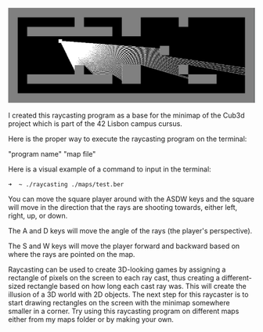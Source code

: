 ![Raycasting](./sprites/raycaster.png)

I created this raycasting program as a base for the minimap of the Cub3d project which is part of the 42 Lisbon campus cursus.

Here is the proper way to execute the raycasting program on the terminal:

"program name" "map file"

Here is a visual example of a command to input in the terminal:
```bash
➜  ~ ./raycasting ./maps/test.ber
```
You can move the square player around with the ASDW keys and the square will move in the direction that the rays are shooting towards, either left, right, up, or down.

The A and D keys will move the angle of the rays (the player's perspective).

The S and W keys will move the player forward and backward based on where the rays are pointed on the map.

Raycasting can be used to create 3D-looking games by assigning a rectangle of pixels on the screen to each ray cast, thus creating a different-sized rectangle based on how long each cast ray was. This will create the illusion of a 3D world with 2D objects. The next step for this raycaster is to start drawing rectangles on the screen with the minimap somewhere smaller in a corner.
Try using this raycasting program on different maps either from my maps folder or by making your own.

